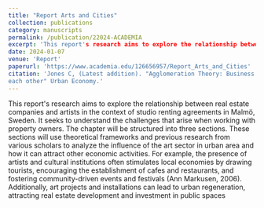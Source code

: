 ```yaml
---
title: "Report Arts and Cities"
collection: publications
category: manuscripts
permalink: /publication/22024-ACADEMIA
excerpt: 'This report's research aims to explore the relationship between real estate companies and artists in the context of studio renting agreements in Malmö, Sweden. It seeks to understand the challenges that arise when working with property owners. The chapter will be structured into three sections. These sections will use theoretical frameworks and previous research from various scholars to analyze the influence of the art sector in urban area and how it can attract other economic activities. For example, the presence of artists and cultural institutions often stimulates local economies by drawing tourists, encouraging the establishment of cafes and restaurants, and fostering community-driven events and festivals (Ann Markusen, 2006). Additionally, art projects and installations can lead to urban regeneration, attracting real estate development and investment in public spaces. The final chapter will provide an analysis of semi-structured interviews conducted with artists from different art fields, such as: visual arts, music, and performing arts, regarding their experiences and challenges with the real estate sector in Malmö. These interviews will provide valuable insights into specific issues such as rental agreements, studio availability, and interactions with property owners. By combining literature analysis and multiply interviews, this research report aims to build on previous studies of urban art ecosystems, such as the work of Carl Grodach and Ann Markusen, to offer a comprehensive understanding of the dynamics between the real estate and art sectors in Malmö, Sweden. This approach not only enhances the current body of knowledge but also provides practical recommendations for creating better collaboration and support artists in urban environments.'
date: 2024-01-07
venue: 'Report'
paperurl: 'https://www.academia.edu/126656957/Report_Arts_and_Cities'
citation: 'Jones C, (Latest addition). "Agglomeration Theory: Business and organizations often benefit from being located near 
each other" Urban Economy.'
---
```

This report's research aims to explore the relationship between real estate companies and 
artists in the context of studio renting agreements in Malmö, Sweden. It seeks to understand the 
challenges that arise when working with property owners. The chapter will be structured into 
three sections. These sections will use theoretical frameworks and previous research from 
various scholars to analyze the influence of the art sector in urban area and how it can attract 
other economic activities. For example, the presence of artists and cultural institutions often 
stimulates local economies by drawing tourists, encouraging the establishment of cafes and 
restaurants, and fostering community-driven events and festivals (Ann Markusen, 2006). 
Additionally, art projects and installations can lead to urban regeneration, attracting real estate 
development and investment in public spaces



